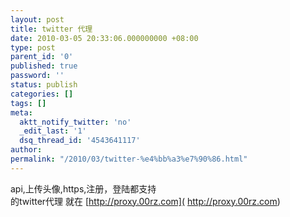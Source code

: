 ```yaml
---
layout: post
title: twitter 代理
date: 2010-03-05 20:33:06.000000000 +08:00
type: post
parent_id: '0'
published: true
password: ''
status: publish
categories: []
tags: []
meta:
  aktt_notify_twitter: 'no'
  _edit_last: '1'
  dsq_thread_id: '4543641117'
author: 
permalink: "/2010/03/twitter-%e4%bb%a3%e7%90%86.html"
---
```

api,上传头像,https,注册，登陆都支持  
的twitter代理 就在 [http://proxy.00rz.com]( http://proxy.00rz.com)

